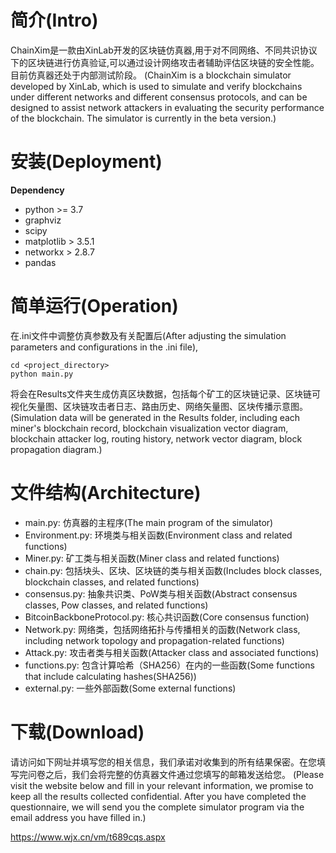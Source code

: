  # 简介(Intro)
ChainXim是一款由XinLab开发的区块链仿真器,用于对不同网络、不同共识协议下的区块链进行仿真验证,可以通过设计网络攻击者辅助评估区块链的安全性能。目前仿真器还处于内部测试阶段。
(ChainXim is a blockchain simulator developed by XinLab, which is used to simulate and verify blockchains under different networks and different consensus protocols, and can be designed to assist network attackers in evaluating the security performance of the blockchain. The simulator is currently in the beta version.)

# 安装(Deployment) 
 **Dependency**
 - python >= 3.7
 - graphviz
 - scipy
 - matplotlib > 3.5.1
 - networkx > 2.8.7
 - pandas

# 简单运行(Operation)
在.ini文件中调整仿真参数及有关配置后(After adjusting the simulation parameters and configurations in the .ini file),
```shell
cd <project_directory>
python main.py
```
将会在Results文件夹生成仿真区块数据，包括每个矿工的区块链记录、区块链可视化矢量图、区块链攻击者日志、路由历史、网络矢量图、区块传播示意图。
(Simulation data will be generated in the Results folder, including each miner's blockchain record, blockchain visualization vector diagram, blockchain attacker log, routing history, network vector diagram, block propagation diagram.)

# 文件结构(Architecture)
- main.py: 仿真器的主程序(The main program of the simulator)
- Environment.py: 环境类与相关函数(Environment class and related functions)
- Miner.py: 矿工类与相关函数(Miner class and related functions)
- chain.py: 包括块头、区块、区块链的类与相关函数(Includes block classes, blockchain classes, and related functions)
- consensus.py: 抽象共识类、PoW类与相关函数(Abstract consensus classes, Pow classes, and related functions)
- BitcoinBackboneProtocol.py: 核心共识函数(Core consensus function)
- Network.py: 网络类，包括网络拓扑与传播相关的函数(Network class, including network topology and propagation-related functions)
- Attack.py: 攻击者类与相关函数(Attacker class and associated functions)
- functions.py: 包含计算哈希（SHA256）在内的一些函数(Some functions that include calculating hashes(SHA256))
- external.py: 一些外部函数(Some external functions)

# 下载(Download)
请访问如下网址并填写您的相关信息，我们承诺对收集到的所有结果保密。在您填写完问卷之后，我们会将完整的仿真器文件通过您填写的邮箱发送给您。
(Please visit the website below and fill in your relevant information, we promise to keep all the results collected confidential. After you have completed the questionnaire, we will send you the complete simulator program via the email address you have filled in.)

https://www.wjx.cn/vm/t689cqs.aspx
